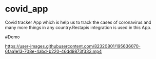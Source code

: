 # covid_app
Covid tracker App which is help us to track the cases of coronavirus and many more things in any country.Restapis integration is used in this App.

#Demo


https://user-images.githubusercontent.com/82320801/195636070-6faa1e13-708e-4abd-b220-46dd9873f333.mp4


